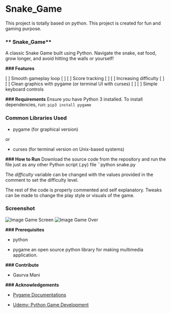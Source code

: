 # Snake_Game
 This project is totally based on python.  This project is created for fun and gaming purpose.
### ** Snake_Game** 

A classic Snake Game built using Python. Navigate the snake, eat food, grow longer, and avoid hitting the walls or yourself!


 **###  Features**

[ ] Smooth gameplay loop
[ ] 
[ ] Score tracking
[ ] 
[ ] Increasing difficulty
[ ] 
[ ] Clean graphics with pygame (or terminal UI with curses)
[ ] 
[ ] Simple keyboard controls


**###  Requirements**
Ensure you have Python 3 installed. To install dependencies, run:
`pip3 install pygame`


### Common Libraries Used

- pygame (for graphical version)

or

- curses (for terminal version on Unix-based systems)

**###  How to Run**
Download the source code from the repository and run the file just as any other Python script (.py) file
``python snake.py

The _difficulty_ variable can be changed with the values provided in the comment to set the difficulty level.

The rest of the code is properly commented and self explanatory. Tweaks can be made to change the play style or visuals of the game.


### **Screenshot** 

![Image](https://github.com/user-attachments/assets/48c9ab67-0c06-4b27-a1c4-cd79b779e49c)
Game Screen
![Image](https://github.com/user-attachments/assets/28ee99c9-720f-4c5c-a02f-64622c2a29fc)
Game Over


**### Prerequisites**

- python

- pygame an open source python library for making multimedia application.


**### Contribute**

-  Gaurva Mani


**### Acknowledgements**

- [Pygame Documentations](https://www.pygame.org/docs/)

- [Udemy: Python Game Development](https://www.udemy.com/python-game-development-creating-a-snake-game-from-scratch/learn/v4/overview)

